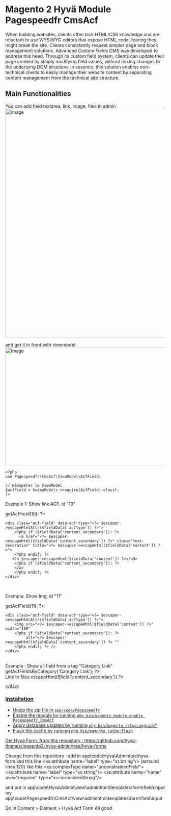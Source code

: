 # Magento 2 Hyvä Module Pagespeedfr CmsAcf
When building websites, clients often lack HTML/CSS knowledge and are reluctant to use WYSIWYG editors that expose HTML code, fearing they might break the site. Clients consistently request simpler page and block management solutions.
Advanced Custom Fields CMS was developed to address this need. Through its custom field system, clients can update their page content by simply modifying field values, without risking changes to the underlying DOM structure.
In essence, this solution enables non-technical clients to easily manage their website content by separating content management from the technical site structure.


## Main Functionalities
You can add field textarea, link, image, files in admin
 <img width="1761" height="717" alt="image" src="https://github.com/user-attachments/assets/0e550078-f65c-40ba-89ef-5432cab10dc3" />

and get it in front with viewmodel :
<img width="902" height="370" alt="image" src="https://github.com/user-attachments/assets/fdf71de5-b72e-45c7-807a-176fef810af6" />

	<?php
	use Pagespeedfr\CmsAcf\ViewModel\AcfField;
	
	// Récupérer le ViewModel
	$acfField = $viewModels->require(AcfField::class);
	?>
	
Exemple 1: Show link ACF, id "10"
<?php $fieldData = $acfField->getAcfField(10); ?>
<?php if ($fieldData): ?>
    <div class="acf-field" data-acf-type="<?= $escaper->escapeHtmlAttr($fieldData['acftype']) ?>">
        <?php if ($fieldData['content_secondary']): ?>
          <a href="<?= $escaper->escapeHtml($fieldData['content_secondary']) ?>" class="text-decoration" title="<?= $escaper->escapeHtml($fieldData['content']) ?>">
        <?php endif; ?>
       <?= $escaper->escapeHtml($fieldData['content']) ?></h3>
        <?php if ($fieldData['content_secondary']): ?>
        </a> 
        <?php endif; ?>
    </div>
<?php endif; ?>
<br/>

Exemple: Show Img, id "11"
<?php $fieldData = $acfField->getAcfField(11); ?>
<?php if ($fieldData): ?>
    <div class="acf-field" data-acf-type="<?= $escaper->escapeHtmlAttr($fieldData['acftype']) ?>">
        <img src="<?= $escaper->escapeHtml($fieldData['content']) ?>" width="150"
        <?php if ($fieldData['content_secondary']): ?>
             alt="<?= $escaper->escapeHtml($fieldData['content_secondary']) ?> ""
        <?php endif; ?> />
    </div>
<?php endif; ?>

<br/>
Exemple : Show all field from a tag "Category Link"
<?php $categoryFields = $acfField->getAcfFieldsByCategory('Category Link'); ?>
<?php foreach ($categoryFields as $field): ?>
    <div class="acf-category-field">
        <a href="<?= $field['content'] ?>" title="<?= $escaper->escapeHtml($field['content_secondary']) ?>">Link to files <?= $escaper->escapeHtml($field['content_secondary']) ?></strong>
        
    </div>
<?php endforeach; ?>


### Installation

 - Unzip the zip file in `app/code/Pagespeedfr`
 - Enable the module by running `php bin/magento module:enable Pagespeedfr_CmsAcf`
 - Apply database updates by running `php bin/magento setup:upgrade`\*
 - Flush the cache by running `php bin/magento cache:flush`

Get Hyvä Form, from this repository : https://github.com/hyva-themes/magento2-hyva-admin/tree/hyva-forms

Change from this repository :
add in app\code\Hyva\Admin\etc\hyva-form.xsd this line <xs:attribute name="label" type="xs:string"/> (arround lines 120)
like this
<xs:complexType name="unconstrainedField">
        <xs:attribute name="label" type="xs:string"/>
        <xs:attribute name="name" use="required" type="xs:normalizedString"/>

and put in app\code\Hyva\Admin\view\adminhtml\templates\form\field\input my app\code\Pagespeedfr\CmsAcf\view\adminhtml\templates\form\field\input

Go in Content > Element > Hyvä Acf Form
 All good
 



